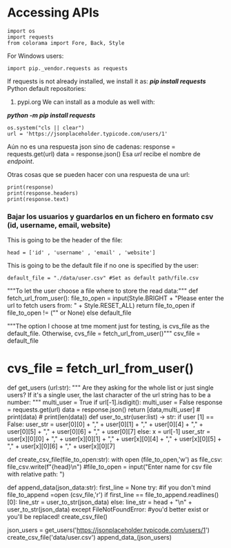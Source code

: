 # Accessing APIs

```
import os
import requests
from colorama import Fore, Back, Style
```

For Windows users:

```
import pip._vendor.requests as requests
```

If requests is not already installed, we install it as: ***pip install requests***
Python default repositories:

   1. pypi.org
We can install as a module as well with:

***python -m pip install requests***

```
os.system("cls || clear")
url = 'https://jsonplaceholder.typicode.com/users/1'
```

Aún no es una respuesta json sino de cadenas:
response = requests.get(url)
data = response.json()
Esa *url* recibe el nombre de *endpoint*.

Otras cosas que se pueden hacer con una respuesta de una url:

```
print(response)
print(response.headers)
print(response.text)
```

### Bajar los usuarios y guardarlos en un fichero en formato csv (id, username, email, website)

This is going to be the header of the file:

```
head = ['id' , 'username' , 'email' , 'website']
```

This is going to be the default file if no one is specified by the user:

```
default_file = "./data/user.csv" #Set as default path/file.csv
```

"""To let the user choose a file where to store the read data:"""
def fetch_url_from_user():
      file_to_open = input(Style.BRIGHT + "Please enter the url to fetch users from: " + Style.RESET_ALL)
      return file_to_open if file_to_open != ("" or None) else default_file

"""The option I choose at tme moment just for testing, is cvs_file as the default_file. Otherwise, cvs_file = fetch_url_from_user()"""
csv_file = default_file
# cvs_file = fetch_url_from_user()
def get_users (url:str):
    """
    Are they asking for the whole list or just single users? If it's a single user,
    the last character of the url string has to be a number:
    """
    multi_user = True
    if url[-1].isdigit():
          multi_user = False
    response = requests.get(url)
    data = response.json()
    return [data,multi_user]
    # print(data)
    # print(len(data))
def user_to_str(user:list) -> str:
    if user [1] == False:
        user_str = user[0][0] + "," + user[0][1] + "," + user[0][4] + "," + user[0][5] + "," + user[0][6] + "," + user[0][7]
    else:
        x = url[-1]
        user_str = user[x][0][0] + "," + user[x][0][1] + "," + user[x][0][4] + "," + user[x][0][5] + "," + user[x][0][6] + "," + user[x][0][7]

def create_csv_file(file_to_open:str):
    with open (file_to_open,'w') as file_csv:
        file_csv.write(f"{head}\n")
    #file_to_open = input("Enter name for csv file with relative path: ")

def append_data(json_data:str):
    first_line = None
    try: #if you don't mind
        file_to_append =open (csv_file,'r')
        if first_line == file_to_append.readlines()[0]:
            line_str = user_to_str(json_data)
        else:
            line_str = head + "\n" + user_to_str(json_data)
    except FileNotFoundError: #you'd better exist or you'll be replaced!
            create_csv_file()

json_users = get_users('<https://jsonplaceholder.typicode.com/users/1>')
create_csv_file('data/user.csv')
append_data_(json_users)
```
